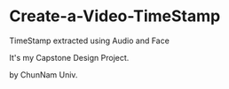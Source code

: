 # Create-a-Video-TimeStamp
TimeStamp extracted using Audio and Face

It's my Capstone Design Project.

by ChunNam Univ.
